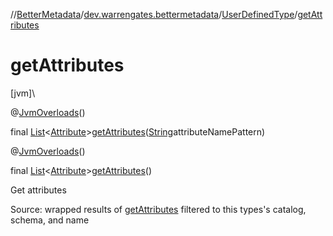 //[BetterMetadata](../../../index.md)/[dev.warrengates.bettermetadata](../index.md)/[UserDefinedType](index.md)/[getAttributes](get-attributes.md)

# getAttributes

[jvm]\

@[JvmOverloads](https://kotlinlang.org/api/latest/jvm/stdlib/kotlin.jvm/-jvm-overloads/index.html)()

final [List](https://docs.oracle.com/javase/8/docs/api/java/util/List.html)&lt;[Attribute](../-attribute/index.md)&gt;[getAttributes](get-attributes.md)([String](https://docs.oracle.com/javase/8/docs/api/java/lang/String.html)attributeNamePattern)

@[JvmOverloads](https://kotlinlang.org/api/latest/jvm/stdlib/kotlin.jvm/-jvm-overloads/index.html)()

final [List](https://docs.oracle.com/javase/8/docs/api/java/util/List.html)&lt;[Attribute](../-attribute/index.md)&gt;[getAttributes](get-attributes.md)()

Get attributes

Source: wrapped results of [getAttributes](https://docs.oracle.com/en/java/javase/17/docs/api/java.sql/java/sql/DatabaseMetaData.html#getAttributes(java.lang.String,java.lang.String,java.lang.String,java.lang.String)) filtered to this types's catalog, schema, and name
